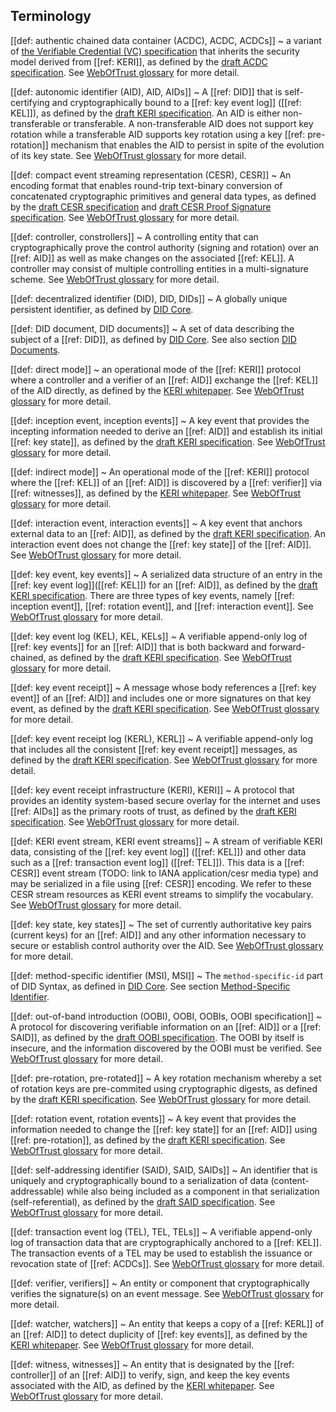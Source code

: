 ## Terminology

[[def: authentic chained data container (ACDC), ACDC, ACDCs]]
~ a variant of [the Verifiable Credential (VC) specification](https://www.w3.org/TR/vc-data-model/) that inherits the security model derived from [[ref: KERI]], as defined by the [draft ACDC specification](https://trustoverip.github.io/tswg-acdc-specification/draft-ssmith-acdc.html). See [WebOfTrust glossary](https://weboftrust.github.io/WOT-terms/docs/glossary/authentic-chained-data-container) for more detail.

[[def: autonomic identifier (AID), AID, AIDs]]
~ A [[ref: DID]] that is self-certifying and cryptographically bound to a [[ref: key event log]] ([[ref: KEL]]), as defined by the [draft KERI specification](https://trustoverip.github.io/tswg-keri-specification/draft-ssmith-keri.html#name-autonomic-identifier-aid). An AID is either non-transferable or transferable. A non-transferable AID does not support key rotation while a transferable AID supports key rotation using a key [[ref: pre-rotation]] mechanism that enables the AID to persist in spite of the evolution of its key state. See [WebOfTrust glossary](https://weboftrust.github.io/WOT-terms/docs/glossary/autonomic-identifier) for more detail.

[[def: compact event streaming representation (CESR), CESR]]
~ An encoding format that enables round-trip text-binary conversion of concatenated cryptographic primitives and general data types, as defined by the [draft CESR specification](https://trustoverip.github.io/tswg-cesr-specification/draft-ssmith-cesr.html) and [draft CESR Proof Signature specification](https://trustoverip.github.io/tswg-cesr-proof-specification/draft-pfeairheller-cesr-proof.html).  See [WebOfTrust glossary](https://weboftrust.github.io/WOT-terms/docs/glossary/composable-event-streaming-representation) for more detail.

[[def: controller, constrollers]]
~ A controlling entity that can cryptographically prove the control authority (signing and rotation) over an [[ref: AID]] as well as make changes on the associated [[ref: KEL]]. A controller may consist of multiple controlling entities in a multi-signature scheme. See [WebOfTrust glossary](https://weboftrust.github.io/WOT-terms/docs/glossary/controller) for more detail.

[[def: decentralized identifier (DID), DID, DIDs]]
~ A globally unique persistent identifier, as defined by [DID Core](https://www.w3.org/TR/did-core/#dfn-decentralized-identifiers).

[[def: DID document, DID documents]]
~ A set of data describing the subject of a [[ref: DID]], as defined by [DID Core](https://www.w3.org/TR/did-core/#dfn-did-documents). See also section [DID Documents](#did-documents).

[[def: direct mode]]
~ an operational mode of the [[ref: KERI]] protocol where a controller and a verifier of an [[ref: AID]] exchange the [[ref: KEL]] of the AID directly, as defined by the [KERI whitepaper](https://github.com/SmithSamuelM/Papers/blob/master/whitepapers/KERI_WP_2.x.web.pdf). See [WebOfTrust glossary](https://weboftrust.github.io/WOT-terms/docs/glossary/direct-mode) for more detail.

[[def: inception event, inception events]]
~ A key event that provides the incepting information needed to derive an [[ref: AID]] and establish its initial [[ref: key state]], as defined by the [draft KERI specification](https://trustoverip.github.io/tswg-keri-specification/draft-ssmith-keri.html#section-2). See [WebOfTrust glossary](https://weboftrust.github.io/WOT-terms/docs/glossary/inception-event) for more detail.

[[def: indirect mode]]
~ An operational mode of the [[ref: KERI]] protocol where the [[ref: KEL]] of an [[ref: AID]] is discovered by a [[ref: verifier]] via [[ref: witnesses]], as defined by the [KERI whitepaper](https://github.com/SmithSamuelM/Papers/blob/master/whitepapers/KERI_WP_2.x.web.pdf). See [WebOfTrust glossary](https://weboftrust.github.io/WOT-terms/docs/glossary/indirect-mode) for more detail.

[[def: interaction event, interaction events]]
~ A key event that anchors external data to an [[ref: AID]], as defined by the [draft KERI specification](https://trustoverip.github.io/tswg-keri-specification/draft-ssmith-keri.html#section-2). An interaction event does not change the [[ref: key state]] of the [[ref: AID]]. See [WebOfTrust glossary](https://weboftrust.github.io/WOT-terms/docs/glossary/interaction-event) for more detail.

[[def: key event, key events]]
~ A serialized data structure of an entry in the [[ref: key event log]]([[ref: KEL]]) for an [[ref: AID]], as defined by the [draft KERI specification](https://trustoverip.github.io/tswg-keri-specification/draft-ssmith-keri.html#section-2). There are three types of key events, namely [[ref: inception event]], [[ref: rotation event]], and [[ref: interaction event]]. See [WebOfTrust glossary](https://weboftrust.github.io/WOT-terms/docs/glossary/key-event) for more detail.

[[def: key event log (KEL), KEL, KELs]]
~ A verifiable append-only log of [[ref: key events]] for an [[ref: AID]] that is both backward and forward-chained, as defined by the [draft KERI specification](https://trustoverip.github.io/tswg-keri-specification/draft-ssmith-keri.html#section-2). See [WebOfTrust glossary](https://weboftrust.github.io/WOT-terms/docs/glossary/key-event-log) for more detail.

[[def: key event receipt]]
~ A message whose body references a [[ref: key event]] of an [[ref: AID]] and includes one or more signatures on that key event, as defined by the [draft KERI specification](https://trustoverip.github.io/tswg-keri-specification/draft-ssmith-keri.html#section-2). See [WebOfTrust glossary](https://weboftrust.github.io/WOT-terms/docs/glossary/key-event-receipt) for more detail.

[[def: key event receipt log (KERL), KERL]]
~ A verifiable append-only log that includes all the consistent [[ref: key event receipt]] messages, as defined by the [draft KERI specification](https://trustoverip.github.io/tswg-keri-specification/draft-ssmith-keri.html#section-2). See [WebOfTrust glossary](https://weboftrust.github.io/WOT-terms/docs/glossary/key-event-receipt-log) for more detail.

[[def: key event receipt infrastructure (KERI), KERI]]
~ A protocol that provides an identity system-based secure overlay for the internet and uses [[ref: AIDs]] as the primary roots of trust, as defined by the [draft KERI specification](https://trustoverip.github.io/tswg-keri-specification/draft-ssmith-keri.html). See [WebOfTrust glossary](https://weboftrust.github.io/WOT-terms/docs/glossary/key-event-receipt-infrastructure) for more detail.

[[def: KERI event stream, KERI event streams]]
~ A stream of verifiable KERI data, consisting of the [[ref: key event log]] ([[ref: KEL]]) and other data such as a [[ref: transaction event log]] ([[ref: TEL]]). This data is a [[ref: CESR]] event stream (TODO: link to IANA application/cesr media type) and may be serialized in a file using [[ref: CESR]] encoding. We refer to these CESR stream resources as KERI event streams to simplify the vocabulary. See [WebOfTrust glossary](https://weboftrust.github.io/WOT-terms/docs/glossary/keri-event-stream) for more detail. 

[[def: key state, key states]]
~ The set of currently authoritative key pairs (current keys) for an [[ref: AID]] and any other information necessary to secure or establish control authority over the AID. See [WebOfTrust glossary](https://weboftrust.github.io/WOT-terms/docs/glossary/key-state) for more detail.

[[def: method-specific identifier (MSI), MSI]]
~ The `method-specific-id` part of DID Syntax, as defined in [DID Core](https://www.w3.org/TR/did-core/#did-syntax). See section [Method-Specific Identifier](#method-specific-identifier).

[[def: out-of-band introduction (OOBI), OOBI, OOBIs, OOBI specification]]
~ A protocol for discovering verifiable information on an [[ref: AID]] or a [[ref: SAID]], as defined by the [draft OOBI specification](https://trustoverip.github.io/tswg-oobi-specification/draft-ssmith-oobi.html). The OOBI by itself is insecure, and the information discovered by the OOBI must be verified. See [WebOfTrust glossary](https://weboftrust.github.io/WOT-terms/docs/glossary/out-of-band-introduction) for more detail.

[[def: pre-rotation, pre-rotated]]
~ A key rotation mechanism whereby a set of rotation keys are pre-commited using cryptographic digests, as defined by the [draft KERI specification](https://trustoverip.github.io/tswg-keri-specification/draft-ssmith-keri.html#section-2). See [WebOfTrust glossary](https://weboftrust.github.io/WOT-terms/docs/glossary/pre-rotation) for more detail.

[[def: rotation event, rotation events]]
~ A key event that provides the information needed to change the [[ref: key state]] for an [[ref: AID]] using [[ref: pre-rotation]], as defined by the [draft KERI specification](https://trustoverip.github.io/tswg-keri-specification/draft-ssmith-keri.html#section-2). See [WebOfTrust glossary](https://weboftrust.github.io/WOT-terms/docs/glossary/rotation-event) for more detail.

[[def: self-addressing identifier (SAID), SAID, SAIDs]]
~ An identifier that is uniquely and cryptographically bound to a serialization of data (content-addressable) while also being included as a component in that serialization (self-referential), as defined by the [draft SAID specification](https://trustoverip.github.io/tswg-said-specification/draft-ssmith-said.html). See [WebOfTrust glossary](https://weboftrust.github.io/WOT-terms/docs/glossary/self-addressing-identifier) for more detail.

[[def: transaction event log (TEL), TEL, TELs]]
~ A verifiable append-only log of transaction data that are cryptographically anchored to a [[ref: KEL]]. The transaction events of a TEL may be used to establish the issuance or revocation state of [[ref: ACDCs]]. See [WebOfTrust glossary](https://weboftrust.github.io/WOT-terms/docs/glossary/transaction-event-log) for more detail.

[[def: verifier, verifiers]]
~ An entity or component that cryptographically verifies the signature(s) on an event message. See [WebOfTrust glossary](https://weboftrust.github.io/WOT-terms/docs/glossary/verifier) for more detail.

[[def: watcher, watchers]]
~ An entity that keeps a copy of a [[ref: KERL]] of an [[ref: AID]] to detect duplicity of [[ref: key events]], as defined by the [KERI whitepaper](https://github.com/SmithSamuelM/Papers/blob/master/whitepapers/KERI_WP_2.x.web.pdf). See [WebOfTrust glossary](https://weboftrust.github.io/WOT-terms/docs/glossary/watcher) for more detail.

[[def: witness, witnesses]]
~ An entity that is designated by the [[ref: controller]] of an [[ref: AID]] to verify, sign, and keep the key events associated with the AID, as defined by the [KERI whitepaper](https://github.com/SmithSamuelM/Papers/blob/master/whitepapers/KERI_WP_2.x.web.pdf). See [WebOfTrust glossary](https://weboftrust.github.io/WOT-terms/docs/glossary/witness) for more detail.
